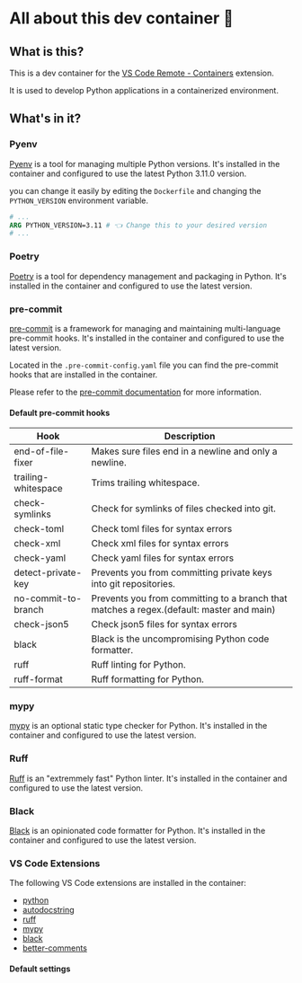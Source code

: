 # All about this dev container 🤯

## What is this?

This is a dev container for the [VS Code Remote - Containers](https://code.visualstudio.com/docs/remote/containers) extension.

It is used to develop Python applications in a containerized environment.

## What's in it?

### Pyenv

[Pyenv](https://github.com/pyenv/pyenv) is a tool for managing multiple Python versions. It's installed in the container and configured to use the latest Python 3.11.0 version.

you can change it easily by editing the `Dockerfile` and changing the `PYTHON_VERSION` environment variable.

```dockerfile
# ...
ARG PYTHON_VERSION=3.11 # 👈 Change this to your desired version
# ...
```

### Poetry

[Poetry](https://python-poetry.org/) is a tool for dependency management and packaging in Python. It's installed in the container and configured to use the latest version.

### pre-commit

[pre-commit](https://pre-commit.com/) is a framework for managing and maintaining multi-language pre-commit hooks. It's installed in the container and configured to use the latest version.

Located in the `.pre-commit-config.yaml` file you can find the pre-commit hooks that are installed in the container.

Please refer to the [pre-commit documentation](https://pre-commit.com/) for more information.

#### Default pre-commit hooks

| Hook | Description |
| --- | --- |
|end-of-file-fixer | Makes sure files end in a newline and only a newline.|
| trailing-whitespace | Trims trailing whitespace.|
| check-symlinks | Check for symlinks of files checked into git.|
| check-toml | Check toml files for syntax errors |
| check-xml | Check xml files for syntax errors |
| check-yaml | Check yaml files for syntax errors |
| detect-private-key | Prevents you from committing private keys into git repositories. |
| no-commit-to-branch | Prevents you from committing to a branch that matches a regex.(default: master and main) |
| check-json5 | Check json5 files for syntax errors |
| black | Black is the uncompromising Python code formatter. |
| ruff | Ruff linting for Python. |
| ruff-format | Ruff formatting for Python. |


### mypy

[mypy](https://mypy.readthedocs.io/en/stable/) is an optional static type checker for Python. It's installed in the container and configured to use the latest version.

### Ruff

[Ruff](https://github.com/astral-sh/ruff) is an "extremmely fast" Python linter. It's installed in the container and configured to use the latest version.

### Black

[Black](https://github.com/psf/black) is an opinionated code formatter for Python. It's installed in the container and configured to use the latest version.

### VS Code Extensions

The following VS Code extensions are installed in the container:
- [python](https://marketplace.visualstudio.com/items?itemName=ms-python.python)
- [autodocstring](https://marketplace.visualstudio.com/items?itemName=njpwerner.autodocstring)
- [ruff](https://marketplace.visualstudio.com/items?itemName=astralsh.ruff)
- [mypy](https://marketplace.visualstudio.com/items?itemName=ms-python.mypy)
- [black](https://marketplace.visualstudio.com/items?itemName=ms-python.black)
- [better-comments](https://marketplace.visualstudio.com/items?itemName=aaron-bond.better-comments)

#### Default settings
